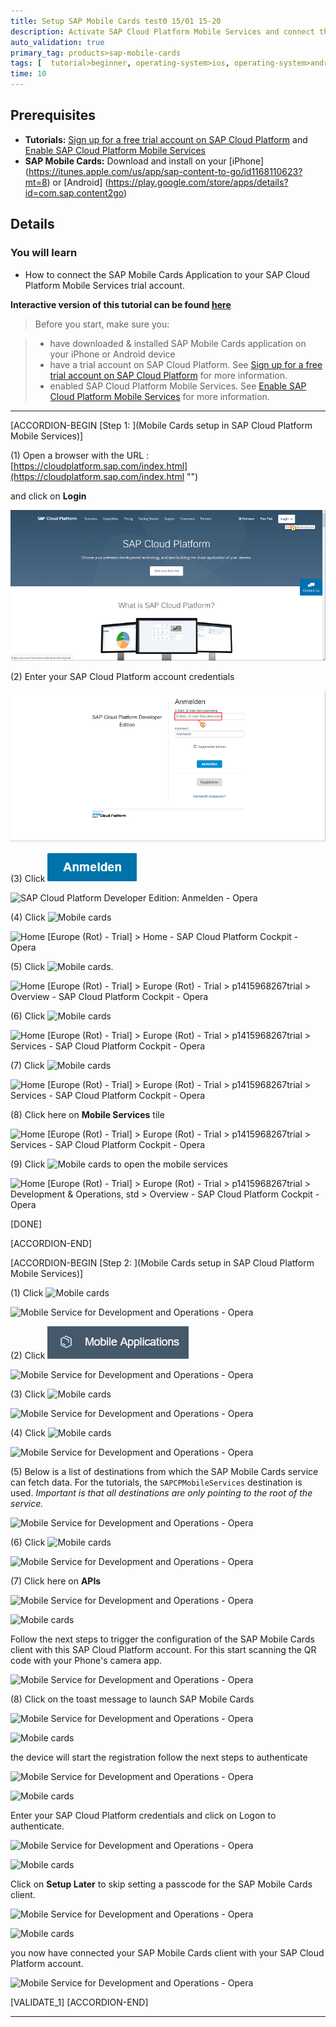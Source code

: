 ```yaml
---
title: Setup SAP Mobile Cards test0 15/01 15-20
description: Activate SAP Cloud Platform Mobile Services and connect the SAP Mobile Cards Application to your trial account.
auto_validation: true
primary_tag: products>sap-mobile-cards
tags: [  tutorial>beginner, operating-system>ios, operating-system>android, topic>mobile, products>sap-cloud-platform, products>sap-mobile-cards ]
time: 10
---
```


## Prerequisites

- **Tutorials:** [Sign up for a free trial account on SAP Cloud Platform](https://www.sap.com/developer/tutorials/hcp-create-trial-account.html) and [Enable SAP Cloud Platform Mobile Services](https://www.sap.com/developer/tutorials/fiori-ios-hcpms-setup.html)
- **SAP Mobile Cards:** Download and install on your [iPhone] (https://itunes.apple.com/us/app/sap-content-to-go/id1168110623?mt=8) or [Android] (https://play.google.com/store/apps/details?id=com.sap.content2go)

## Details

### You will learn

 - How to connect the SAP Mobile Cards Application to your SAP Cloud Platform Mobile Services trial account.

**Interactive version of this tutorial can be found [here](https://www.sap.com/germany/developer/tutorial-navigator/mobile-interactive-tutorials/content2go/setup.html)**

> Before you start, make sure you:

> - have downloaded & installed SAP Mobile Cards application on your iPhone or Android device
> - have a trial account on SAP Cloud Platform. See [Sign up for a free trial account on SAP Cloud Platform](https://www.sap.com/developer/tutorials/hcp-create-trial-account.html) for more information.
> - enabled SAP Cloud Platform Mobile Services. See [Enable SAP Cloud Platform Mobile Services](https://www.sap.com/developer/tutorials/fiori-ios-hcpms-setup.html) for more information.


---
[ACCORDION-BEGIN [Step 1: ](Mobile Cards setup in SAP Cloud Platform Mobile Services)]



\(1\) Open a browser with the URL : [https://cloudplatform.sap.com/index.html](https://cloudplatform.sap.com/index.html "")

and click  on  **Login**

![Overview | SAP Cloud Platform - Opera](Markdown_files/img_0.png)


\(2\) Enter your SAP Cloud Platform account credentials

![SAP Cloud Platform Developer Edition: Anmelden - Opera](Markdown_files/img_000.png)


\(3\) Click ![Mobile cards](Markdown_files/fieldicon.png)

![SAP Cloud Platform Developer Edition: Anmelden - Opera](Markdown_files/img_001.png)


\(4\) Click ![Mobile cards](Markdown_files/fieldicon_2.png)

![Home [Europe (Rot) - Trial] > Home - SAP Cloud Platform Cockpit - Opera](Markdown_files/img_002.png "Home [Europe Rot - Trial]  Home - SAP Cloud Platform Cockpit - Opera")




\(5\) Click ![Mobile cards](Markdown_files/fieldicon_3.png).

![Home [Europe (Rot) - Trial] > Europe (Rot) - Trial > p1415968267trial > Overview - SAP Cloud Platform Cockpit - Opera](Markdown_files/img_003.png "Home [Europe Rot - Trial]  Europe Rot - Trial  p1415968267trial  Overview - SAP Cloud Platform Cockpit - Opera")


\(6\) Click ![Mobile cards](Markdown_files/fieldicon00.png)

![Home [Europe (Rot) - Trial] > Europe (Rot) - Trial > p1415968267trial > Services - SAP Cloud Platform Cockpit - Opera](Markdown_files/img_004.png "Home [Europe Rot - Trial]  Europe Rot - Trial  p1415968267trial  Services - SAP Cloud Platform Cockpit - Opera")


\(7\) Click ![Mobile cards](Markdown_files/fieldicon_4.png)

![Home [Europe (Rot) - Trial] > Europe (Rot) - Trial > p1415968267trial > Services - SAP Cloud Platform Cockpit - Opera](Markdown_files/img_005.png "Home [Europe Rot - Trial]  Europe Rot - Trial  p1415968267trial  Services - SAP Cloud Platform Cockpit - Opera")


\(8\) Click here on  **Mobile Services**  tile

![Home [Europe (Rot) - Trial] > Europe (Rot) - Trial > p1415968267trial > Services - SAP Cloud Platform Cockpit - Opera](Markdown_files/img_006.png "Home [Europe Rot - Trial]  Europe Rot - Trial  p1415968267trial  Services - SAP Cloud Platform Cockpit - Opera")


\(9\) Click ![Mobile cards](Markdown_files/fieldicon_200.png) to open the mobile services

![Home [Europe (Rot) - Trial] > Europe (Rot) - Trial > p1415968267trial > Development & Operations, std > Overview - SAP Cloud Platform Cockpit - Opera](Markdown_files/img_007.png "Home [Europe Rot - Trial]  Europe Rot - Trial  p1415968267trial  Development  Operations, std Overview - SAP Cloud Platform Cockpit - Opera")

[DONE]

[ACCORDION-END]

[ACCORDION-BEGIN [Step 2: ](Mobile Cards setup in SAP Cloud Platform Mobile Services)]



\(1\) Click ![Mobile cards](Markdown_files/fieldicon_14.png)

![Mobile Service for Development and Operations - Opera](Markdown_files/img_008.png)


\(2\) Click ![Mobile cards](Markdown_files/fieldicon_15.png)

![Mobile Service for Development and Operations - Opera](Markdown_files/img_009.png)


\(3\) Click ![Mobile cards](Markdown_files/fieldicon_5.png)

![Mobile Service for Development and Operations - Opera](Markdown_files/img_010.png)


\(4\) Click ![Mobile cards](Markdown_files/fieldicon_18.png)

![Mobile Service for Development and Operations - Opera](Markdown_files/img_011.png)


\(5\) Below is a list of destinations from which the SAP Mobile Cards service can fetch data. For the tutorials, the `SAPCPMobileServices` destination is used.  *Important is that all destinations are only pointing to the root of the service.*

![Mobile Service for Development and Operations - Opera](Markdown_files/img_012.png)


\(6\) Click ![Mobile cards](Markdown_files/fieldicon01.png)

![Mobile Service for Development and Operations - Opera](Markdown_files/img_013.png)


\(7\) Click here on  **APIs**

![Mobile Service for Development and Operations - Opera](Markdown_files/img_014.png)


![Mobile cards](Markdown_files/info_word.png)

Follow the next steps to trigger the configuration of the SAP Mobile Cards client with this SAP Cloud Platform account. For this start scanning the QR code with your Phone's camera app.





![Mobile Service for Development and Operations - Opera](Markdown_files/img_015.png)


\(8\) Click on the toast message to launch SAP Mobile Cards

![Mobile Service for Development and Operations - Opera](Markdown_files/img_016.png)


![Mobile cards](Markdown_files/info_word00.png)

the device will start the registration follow the next steps to authenticate





![Mobile Service for Development and Operations - Opera](Markdown_files/img_017.png)


![Mobile cards](Markdown_files/info_word01.png)

Enter your SAP Cloud Platform credentials and click on Logon to authenticate.





![Mobile Service for Development and Operations - Opera](Markdown_files/img_018.png)


![Mobile cards](Markdown_files/info_word02.png)

Click on  **Setup Later**  to skip setting a passcode for the SAP Mobile Cards client.



![Mobile Service for Development and Operations - Opera](Markdown_files/img_019.png)


![Mobile cards](Markdown_files/info_word03.png)

you now have connected your SAP Mobile Cards client with your SAP Cloud Platform account.


![Mobile Service for Development and Operations - Opera](Markdown_files/img_020.png)


[VALIDATE_1]
[ACCORDION-END]


---
